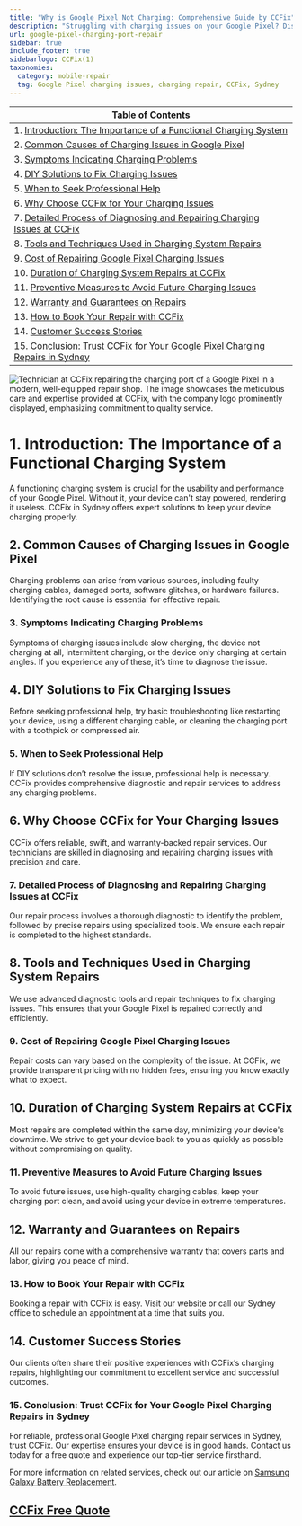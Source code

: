 ```yaml
---
title: "Why is Google Pixel Not Charging: Comprehensive Guide by CCFix"
description: "Struggling with charging issues on your Google Pixel? Discover expert repair solutions at CCFix in Sydney. Get a free quote today!"
url: google-pixel-charging-port-repair
sidebar: true
include_footer: true
sidebarlogo: CCFix(1)
taxonomies:
  category: mobile-repair
  tag: Google Pixel charging issues, charging repair, CCFix, Sydney
---
```


| **Table of Contents**                                               |
|---------------------------------------------------------------------|
| 1. [Introduction: The Importance of a Functional Charging System](#1-introduction-the-importance-of-a-functional-charging-system) |
| 2. [Common Causes of Charging Issues in Google Pixel](#2-common-causes-of-charging-issues-in-google-pixel) |
| 3. [Symptoms Indicating Charging Problems](#3-symptoms-indicating-charging-problems) |
| 4. [DIY Solutions to Fix Charging Issues](#4-diy-solutions-to-fix-charging-issues) |
| 5. [When to Seek Professional Help](#5-when-to-seek-professional-help) |
| 6. [Why Choose CCFix for Your Charging Issues](#6-why-choose-ccfix-for-your-charging-issues) |
| 7. [Detailed Process of Diagnosing and Repairing Charging Issues at CCFix](#7-detailed-process-of-diagnosing-and-repairing-charging-issues-at-ccfix) |
| 8. [Tools and Techniques Used in Charging System Repairs](#8-tools-and-techniques-used-in-charging-system-repairs) |
| 9. [Cost of Repairing Google Pixel Charging Issues](#9-cost-of-repairing-google-pixel-charging-issues) |
| 10. [Duration of Charging System Repairs at CCFix](#10-duration-of-charging-system-repairs-at-ccfix) |
| 11. [Preventive Measures to Avoid Future Charging Issues](#11-preventive-measures-to-avoid-future-charging-issues) |
| 12. [Warranty and Guarantees on Repairs](#12-warranty-and-guarantees-on-repairs) |
| 13. [How to Book Your Repair with CCFix](#13-how-to-book-your-repair-with-ccfix) |
| 14. [Customer Success Stories](#14-customer-success-stories) |
| 15. [Conclusion: Trust CCFix for Your Google Pixel Charging Repairs in Sydney](#15-conclusion-trust-ccfix-for-your-google-pixel-charging-repairs-in-sydney) |

![Technician at CCFix repairing the charging port of a Google Pixel in a modern, well-equipped repair shop. The image showcases the meticulous care and expertise provided at CCFix, with the company logo prominently displayed, emphasizing commitment to quality service.](/images/ccfix-google-pixel-charging-port-repair.webp "CCFix technician repairing a Google Pixel charging port, demonstrating detailed repair work in a clean, professional environment.")

# **1. Introduction: The Importance of a Functional Charging System**
A functioning charging system is crucial for the usability and performance of your Google Pixel. Without it, your device can't stay powered, rendering it useless. CCFix in Sydney offers expert solutions to keep your device charging properly.

## **2. Common Causes of Charging Issues in Google Pixel**
Charging problems can arise from various sources, including faulty charging cables, damaged ports, software glitches, or hardware failures. Identifying the root cause is essential for effective repair.

### **3. Symptoms Indicating Charging Problems**
Symptoms of charging issues include slow charging, the device not charging at all, intermittent charging, or the device only charging at certain angles. If you experience any of these, it’s time to diagnose the issue.

## **4. DIY Solutions to Fix Charging Issues**
Before seeking professional help, try basic troubleshooting like restarting your device, using a different charging cable, or cleaning the charging port with a toothpick or compressed air.

### **5. When to Seek Professional Help**
If DIY solutions don’t resolve the issue, professional help is necessary. CCFix provides comprehensive diagnostic and repair services to address any charging problems.

## **6. Why Choose CCFix for Your Charging Issues**
CCFix offers reliable, swift, and warranty-backed repair services. Our technicians are skilled in diagnosing and repairing charging issues with precision and care.

### **7. Detailed Process of Diagnosing and Repairing Charging Issues at CCFix**
Our repair process involves a thorough diagnostic to identify the problem, followed by precise repairs using specialized tools. We ensure each repair is completed to the highest standards.

## **8. Tools and Techniques Used in Charging System Repairs**
We use advanced diagnostic tools and repair techniques to fix charging issues. This ensures that your Google Pixel is repaired correctly and efficiently.

### **9. Cost of Repairing Google Pixel Charging Issues**
Repair costs can vary based on the complexity of the issue. At CCFix, we provide transparent pricing with no hidden fees, ensuring you know exactly what to expect.

## **10. Duration of Charging System Repairs at CCFix**
Most repairs are completed within the same day, minimizing your device's downtime. We strive to get your device back to you as quickly as possible without compromising on quality.

### **11. Preventive Measures to Avoid Future Charging Issues**
To avoid future issues, use high-quality charging cables, keep your charging port clean, and avoid using your device in extreme temperatures.

## **12. Warranty and Guarantees on Repairs**
All our repairs come with a comprehensive warranty that covers parts and labor, giving you peace of mind.

### **13. How to Book Your Repair with CCFix**
Booking a repair with CCFix is easy. Visit our website or call our Sydney office to schedule an appointment at a time that suits you.

## **14. Customer Success Stories**
Our clients often share their positive experiences with CCFix’s charging repairs, highlighting our commitment to excellent service and successful outcomes.

### **15. Conclusion: Trust CCFix for Your Google Pixel Charging Repairs in Sydney**
For reliable, professional Google Pixel charging repair services in Sydney, trust CCFix. Our expertise ensures your device is in good hands. Contact us today for a free quote and experience our top-tier service firsthand.

For more information on related services, check out our article on [Samsung Galaxy Battery Replacement](https://ccfix.com.au/samsung-galaxy-battery-replacement).

 ## [CCFix Free Quote](https://form.jotform.com/241402975332857)
